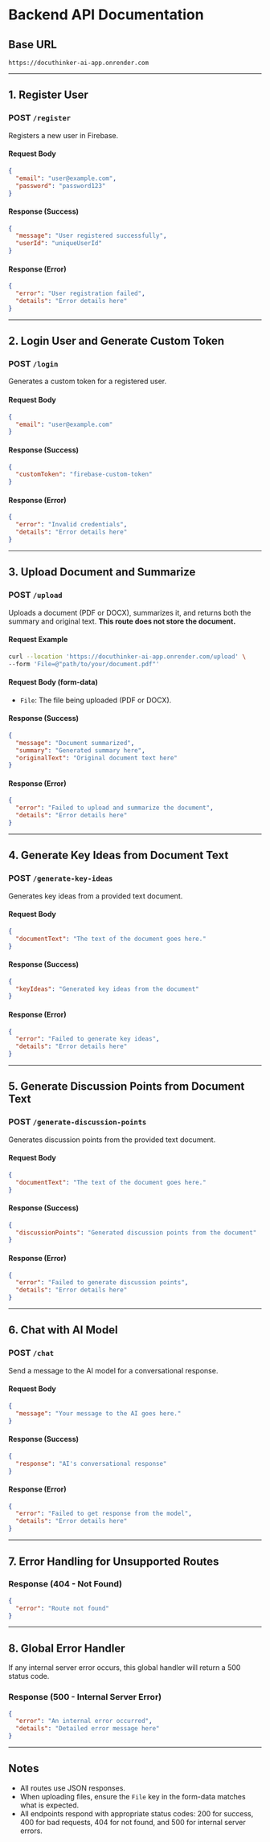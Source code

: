 # Backend API Documentation

## Base URL
`https://docuthinker-ai-app.onrender.com`

---

## 1. Register User

### **POST** `/register`

Registers a new user in Firebase.

#### Request Body
```json
{
  "email": "user@example.com",
  "password": "password123"
}
```

#### Response (Success)
```json
{
  "message": "User registered successfully",
  "userId": "uniqueUserId"
}
```

#### Response (Error)
```json
{
  "error": "User registration failed",
  "details": "Error details here"
}
```

---

## 2. Login User and Generate Custom Token

### **POST** `/login`

Generates a custom token for a registered user.

#### Request Body
```json
{
  "email": "user@example.com"
}
```

#### Response (Success)
```json
{
  "customToken": "firebase-custom-token"
}
```

#### Response (Error)
```json
{
  "error": "Invalid credentials",
  "details": "Error details here"
}
```

---

## 3. Upload Document and Summarize

### **POST** `/upload`

Uploads a document (PDF or DOCX), summarizes it, and returns both the summary and original text. **This route does not store the document.**

#### Request Example

```bash
curl --location 'https://docuthinker-ai-app.onrender.com/upload' \
--form 'File=@"path/to/your/document.pdf"'
```

#### Request Body (form-data)
- `File`: The file being uploaded (PDF or DOCX).

#### Response (Success)
```json
{
  "message": "Document summarized",
  "summary": "Generated summary here",
  "originalText": "Original document text here"
}
```

#### Response (Error)
```json
{
  "error": "Failed to upload and summarize the document",
  "details": "Error details here"
}
```

---

## 4. Generate Key Ideas from Document Text

### **POST** `/generate-key-ideas`

Generates key ideas from a provided text document.

#### Request Body
```json
{
  "documentText": "The text of the document goes here."
}
```

#### Response (Success)
```json
{
  "keyIdeas": "Generated key ideas from the document"
}
```

#### Response (Error)
```json
{
  "error": "Failed to generate key ideas",
  "details": "Error details here"
}
```

---

## 5. Generate Discussion Points from Document Text

### **POST** `/generate-discussion-points`

Generates discussion points from the provided text document.

#### Request Body
```json
{
  "documentText": "The text of the document goes here."
}
```

#### Response (Success)
```json
{
  "discussionPoints": "Generated discussion points from the document"
}
```

#### Response (Error)
```json
{
  "error": "Failed to generate discussion points",
  "details": "Error details here"
}
```

---

## 6. Chat with AI Model

### **POST** `/chat`

Send a message to the AI model for a conversational response.

#### Request Body
```json
{
  "message": "Your message to the AI goes here."
}
```

#### Response (Success)
```json
{
  "response": "AI's conversational response"
}
```

#### Response (Error)
```json
{
  "error": "Failed to get response from the model",
  "details": "Error details here"
}
```

---

## 7. Error Handling for Unsupported Routes

### **Response (404 - Not Found)**
```json
{
  "error": "Route not found"
}
```

---

## 8. Global Error Handler

If any internal server error occurs, this global handler will return a 500 status code.

### **Response (500 - Internal Server Error)**
```json
{
  "error": "An internal error occurred",
  "details": "Detailed error message here"
}
```

---

## Notes
- All routes use JSON responses.
- When uploading files, ensure the `File` key in the form-data matches what is expected.
- All endpoints respond with appropriate status codes: 200 for success, 400 for bad requests, 404 for not found, and 500 for internal server errors.

